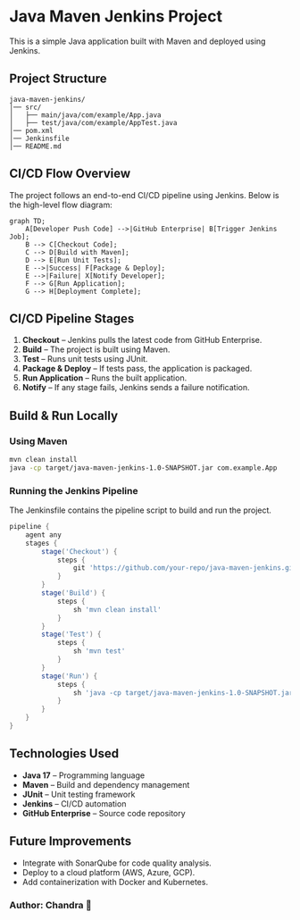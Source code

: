 # Java Maven Jenkins Project

This is a simple Java application built with Maven and deployed using Jenkins.

## Project Structure
```
java-maven-jenkins/
│── src/
│   ├── main/java/com/example/App.java
│   ├── test/java/com/example/AppTest.java
│── pom.xml
│── Jenkinsfile
│── README.md
```

## CI/CD Flow Overview
The project follows an end-to-end CI/CD pipeline using Jenkins. Below is the high-level flow diagram:

```mermaid
graph TD;
    A[Developer Push Code] -->|GitHub Enterprise| B[Trigger Jenkins Job];
    B --> C[Checkout Code];
    C --> D[Build with Maven];
    D --> E[Run Unit Tests];
    E -->|Success| F[Package & Deploy];
    E -->|Failure| X[Notify Developer];
    F --> G[Run Application];
    G --> H[Deployment Complete];
```

## CI/CD Pipeline Stages
1. **Checkout** – Jenkins pulls the latest code from GitHub Enterprise.
2. **Build** – The project is built using Maven.
3. **Test** – Runs unit tests using JUnit.
4. **Package & Deploy** – If tests pass, the application is packaged.
5. **Run Application** – Runs the built application.
6. **Notify** – If any stage fails, Jenkins sends a failure notification.

## Build & Run Locally

### Using Maven
```sh
mvn clean install
java -cp target/java-maven-jenkins-1.0-SNAPSHOT.jar com.example.App
```

### Running the Jenkins Pipeline
The Jenkinsfile contains the pipeline script to build and run the project.

```groovy
pipeline {
    agent any
    stages {
        stage('Checkout') {
            steps {
                git 'https://github.com/your-repo/java-maven-jenkins.git'
            }
        }
        stage('Build') {
            steps {
                sh 'mvn clean install'
            }
        }
        stage('Test') {
            steps {
                sh 'mvn test'
            }
        }
        stage('Run') {
            steps {
                sh 'java -cp target/java-maven-jenkins-1.0-SNAPSHOT.jar com.example.App'
            }
        }
    }
}
```

## Technologies Used
- **Java 17** – Programming language
- **Maven** – Build and dependency management
- **JUnit** – Unit testing framework
- **Jenkins** – CI/CD automation
- **GitHub Enterprise** – Source code repository

## Future Improvements
- Integrate with SonarQube for code quality analysis.
- Deploy to a cloud platform (AWS, Azure, GCP).
- Add containerization with Docker and Kubernetes.

### Author: Chandra 🚀